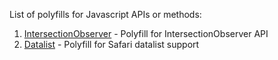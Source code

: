 List of polyfills for Javascript APIs or methods:

1. [IntersectionObserver](https://github.com/w3c/IntersectionObserver/tree/master/polyfill) - Polyfill for IntersectionObserver API
2. [Datalist](https://github.com/mfranzke/datalist-polyfill) - Polyfill for Safari datalist support
